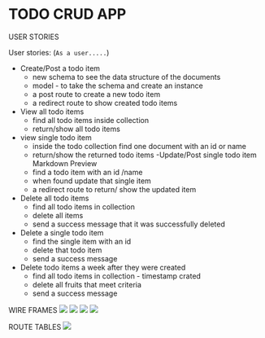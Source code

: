 # TODO CRUD APP

USER STORIES

User stories: (`As a user.....`)
- Create/Post a todo item
    - new schema to see the data structure of the documents
    - model - to take the schema and create an instance
    - a post route to create a new todo item
    - a redirect route to show created todo items
- View all todo items
    - find all todo items inside collection
    - return/show all todo items
- view single todo item
    - inside the todo collection find one document with an id or name 
    - return/show the returned todo items
-Update/Post single todo item Markdown Preview 
    - find a todo item with an id /name
    - when found update that single item
    -  a redirect route to return/ show the updated item 
- Delete all todo items
    - find all todo items in collection 
    - delete all items 
    - send a success message that it was successfully deleted 
- Delete a single todo item
    - find the single item with an id
    - delete that todo item 
    - send a success message
- Delete todo items a week after they were created
    - find all todo items in collection - timestamp crated
    - delete all fruits that meet criteria
    - send a success message
    
WIRE FRAMES
<img src="images/ERD.jpg">
<img src="images/wireframe-1.jpg">
<img src="images/wireframe-2.jpg">
<img src="images/wireframe-3.jpg">

ROUTE TABLES
<img src="images/routeTable.jpg">
